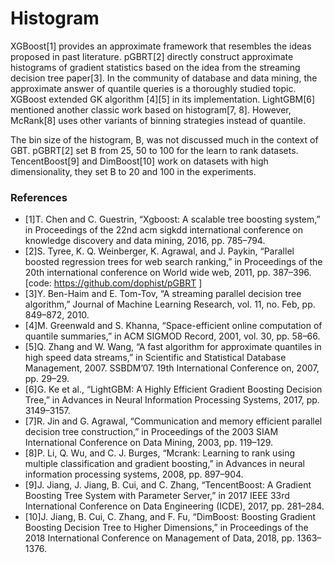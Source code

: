 Histogram
==============


XGBoost[1] provides an approximate framework that resembles the ideas proposed in past literature.
pGBRT[2] directly construct approximate histograms of gradient statistics based on the idea from the streaming decision tree paper[3].
In the community of database and data mining, the approximate answer of quantile queries is a thoroughly studied topic.  XGBoost extended GK algorithm [4][5] in its implementation. LightGBM[6] mentioned another classic work based on histogram[7, 8]. However, McRank[8] uses other variants of binning strategies instead of quantile.

The bin size of the histogram, B, was not discussed much in the context of GBT. pGBRT[2] set  B from 25, 50 to 100 for the learn to rank datasets. TencentBoost[9] and DimBoost[10] work on datasets with high dimensionality, they set B to 20 and 100 in the experiments.


### References

+ [1]T. Chen and C. Guestrin, “Xgboost: A scalable tree boosting system,” in Proceedings of the 22nd acm sigkdd international conference on knowledge discovery and data mining, 2016, pp. 785–794.
+ [2]S. Tyree, K. Q. Weinberger, K. Agrawal, and J. Paykin, “Parallel boosted regression trees for web search ranking,” in Proceedings of the 20th international conference on World wide web, 2011, pp. 387–396. [code: https://github.com/dophist/pGBRT ]
+ [3]Y. Ben-Haim and E. Tom-Tov, “A streaming parallel decision tree algorithm,” Journal of Machine Learning Research, vol. 11, no. Feb, pp. 849–872, 2010.
+ [4]M. Greenwald and S. Khanna, “Space-efficient online computation of quantile summaries,” in ACM SIGMOD Record, 2001, vol. 30, pp. 58–66.
+ [5]Q. Zhang and W. Wang, “A fast algorithm for approximate quantiles in high speed data streams,” in Scientific and Statistical Database Management, 2007. SSBDM’07. 19th International Conference on, 2007, pp. 29–29.
+ [6]G. Ke et al., “LightGBM: A Highly Efficient Gradient Boosting Decision Tree,” in Advances in Neural Information Processing Systems, 2017, pp. 3149–3157.
+ [7]R. Jin and G. Agrawal, “Communication and memory efficient parallel decision tree construction,” in Proceedings of the 2003 SIAM International Conference on Data Mining, 2003, pp. 119–129.
+ [8]P. Li, Q. Wu, and C. J. Burges, “Mcrank: Learning to rank using multiple classification and gradient boosting,” in Advances in neural information processing systems, 2008, pp. 897–904.
+ [9]J. Jiang, J. Jiang, B. Cui, and C. Zhang, “TencentBoost: A Gradient Boosting Tree System with Parameter Server,” in 2017 IEEE 33rd International Conference on Data Engineering (ICDE), 2017, pp. 281–284.
+ [10]J. Jiang, B. Cui, C. Zhang, and F. Fu, “DimBoost: Boosting Gradient Boosting Decision Tree to Higher Dimensions,” in Proceedings of the 2018 International Conference on Management of Data, 2018, pp. 1363–1376.
